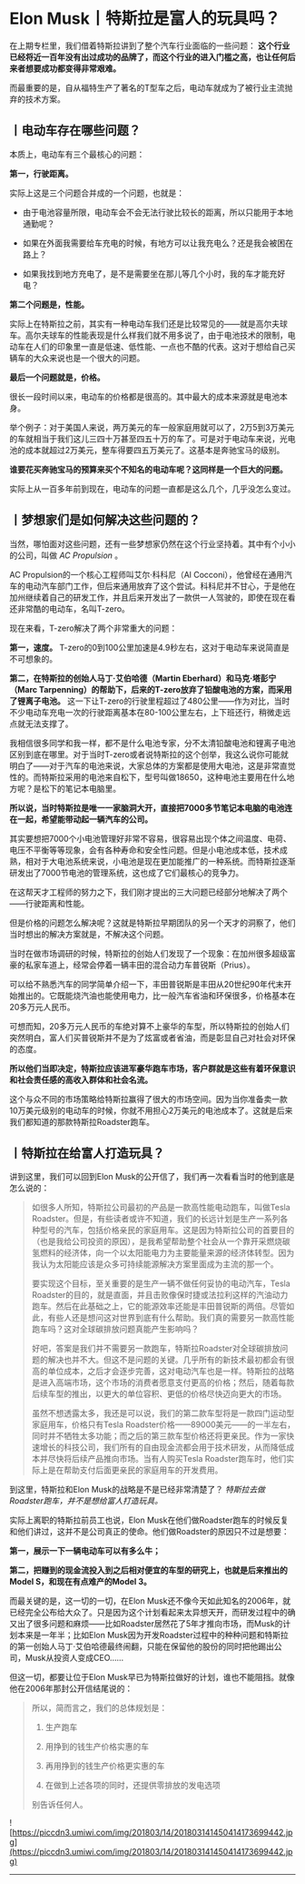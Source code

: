 # Elon Musk丨特斯拉是富人的玩具吗？

在上期专栏里，我们借着特斯拉讲到了整个汽车行业面临的一些问题： **这个行业已经将近一百年没有出过成功的品牌了，而这个行业的进入门槛之高，也让任何后来者想要成功都变得非常艰难。**

而最重要的是，自从福特生产了著名的T型车之后，电动车就成为了被行业主流抛弃的技术方案。

## 丨电动车存在哪些问题？

本质上，电动车有三个最核心的问题：

 **第一，行驶距离。**

实际上这是三个问题合并成的一个问题，也就是：

* 由于电池容量所限，电动车会不会无法行驶比较长的距离，所以只能用于本地通勤呢？

* 如果在外面我需要给车充电的时候，有地方可以让我充电么？还是我会被困在路上？

* 如果我找到地方充电了，是不是需要坐在那儿等几个小时，我的车才能充好电？

 **第二个问题是，性能。**

实际上在特斯拉之前，其实有一种电动车我们还是比较常见的——就是高尔夫球车。高尔夫球车的性能表现是什么样我们就不用多说了，由于电池技术的限制，电动车在人们的印象里一直是低速、低性能、一点也不酷的代表。这对于想给自己买辆车的大众来说也是一个很大的问题。

 **最后一个问题就是，价格。**

很长一段时间以来，电动车的价格都是很高的。其中最大的成本来源就是电池本身。

举个例子：对于美国人来说，两万美元的车一般家庭用就可以了，2万5到3万美元的车就相当于我们这儿三四十万甚至四五十万的车了。可是对于电动车来说，光电池的成本就超过2万美元，整车得要四五万美元了。这基本是奔驰宝马的级别。

 **谁要花买奔驰宝马的预算来买个不知名的电动车呢？这同样是一个巨大的问题。**

实际上从一百多年前到现在，电动车的问题一直都是这么几个，几乎没怎么变过。

## 丨梦想家们是如何解决这些问题的？

当然，哪怕面对这些问题，还有一些梦想家仍然在这个行业坚持着。其中有个小小的公司，叫做 *AC Propulsion* 。

AC Propulsion的一个核心工程师叫艾尔·科科尼（Al Cocconi），他曾经在通用汽车的电动汽车部门工作，但后来通用放弃了这个尝试。科科尼并不甘心，于是他在加州继续着自己的研发工作，并且后来开发出了一款供一人驾驶的，即使在现在看还非常酷的电动车，名叫T-zero。

现在来看，T-zero解决了两个非常重大的问题：

 **第一，速度。** T-zero的0到100公里加速是4.9秒左右，这对于电动车来说简直是不可想象的。

 **第二，在特斯拉的创始人马丁·艾伯哈德（Martin Eberhard）和马克·塔彭宁（Marc Tarpenning）的帮助下，后来的T-zero放弃了铅酸电池的方案，而采用了锂离子电池。** 这一下让T-zero的行驶里程超过了480公里——作为对比，当时不少电动车充电一次的行驶距离基本在80-100公里左右，上下班还行，稍微走远点就无法支撑了。

我相信很多同学和我一样，都不是什么电池专家，分不太清铅酸电池和锂离子电池区别到底在哪里。对于当时T-zero或者说特斯拉的这个创举，我这么说你可能就明白了——对于汽车的电池来说，大家总体的方案都是使用大电池，这是非常直觉性的。而特斯拉采用的电池来自松下，型号叫做18650，这种电池主要用在什么地方呢？是松下的笔记本电脑里。

 **所以说，当时特斯拉是唯一一家脑洞大开，直接把7000多节笔记本电脑的电池连在一起，希望能带动起一辆汽车的公司。**

其实要想把7000个小电池管理好非常不容易，很容易出现个体之间温度、电荷、电压不平衡等等现象，会有各种寿命和安全性问题。但是小电池成本低，技术成熟，相对于大电池系统来说，小电池是现在更加能推广的一种系统。而特斯拉逐渐研发出了7000节电池的管理系统，这也成了它们最核心的竞争力。

在这帮天才工程师的努力之下，我们刚才提出的三大问题已经部分地解决了两个——行驶距离和性能。

但是价格的问题怎么解决呢？这就是特斯拉早期团队的另一个天才的洞察了，他们当时想出的解决方案就是，不解决这个问题。

当时在做市场调研的时候，特斯拉的创始人们发现了一个现象：在加州很多超级富豪的私家车道上，经常会停着一辆丰田的混合动力车普锐斯（Prius）。

可以给不熟悉汽车的同学简单介绍一下，丰田普锐斯是丰田从20世纪90年代末开始推出的。它既能烧汽油也能使用电力，比一般汽车省油和环保很多，价格基本在20多万元人民币。

可想而知，20多万元人民币的车绝对算不上豪华的车型，所以特斯拉的创始人们突然明白，富人们买普锐斯并不是为了炫富或者省油，而是彰显自己对社会对环保的态度。

 **所以他们当即决定，特斯拉应该进军豪华跑车市场，客户群就是这些有着环保意识和社会责任感的高收入群体和社会名流。**

这个与众不同的市场策略给特斯拉赢得了很大的市场空间。因为当你准备卖一款10万美元级别的电动车的时候，你就不用担心2万美元的电池成本了。这就是后来我们都知道的那款特斯拉Roadster跑车。

## 丨特斯拉在给富人打造玩具？

讲到这里，我们可以回到Elon Musk的公开信了，我们再一次看看当时的他到底是怎么说的：

> 如很多人所知，特斯拉公司最初的产品是一款高性能电动跑车，叫做Tesla Roadster。但是，有些读者或许不知道，我们的长远计划是生产一系列各种型号的汽车，包括价格亲民的家庭用车。这是因为特斯拉公司的首要目的（也是我给公司投资的原因），是我希望帮助整个社会从一个靠开采燃烧碳氢燃料的经济体，向一个以太阳能电力为主要能量来源的经济体转型。因为我认为太阳能应该是众多可持续能源解决方案里面成为主流的那一个。
> 
> 
> 
> 要实现这个目标，至关重要的是生产一辆不做任何妥协的电动汽车，Tesla Roadster的目的，就是直面，并且击败像保时捷或法拉利这样的汽油动力跑车。然后在此基础之上，它的能源效率还能是丰田普锐斯的两倍。尽管如此，有些人还是想问这对世界到底有什么帮助。我们真的需要另一款高性能跑车吗？这对全球碳排放问题真能产生影响吗？ 
> 
> 
> 
> 好吧，答案是我们并不需要另一款跑车，特斯拉Roadster对全球碳排放问题的解决也并不大。但这不是问题的关键。几乎所有的新技术最初都会有很高的单位成本，之后才会逐步完善，这对电动汽车也是一样。特斯拉的战略是进入高端市场，这个市场的消费者愿意支付更高的价格；然后，随着每款后续车型的推出，以更大的单位容积、更低的价格尽快迈向更大的市场。 
> 
> 
> 
> 虽然不想透露太多，我还是可以说，我们的第二款车型将是一款四门运动型家庭用车，价格只有Tesla Roadster价格——89000美元——的一半左右，同时并不牺牲太多功能；而之后的第三款车型价格还将更亲民。作为一家快速增长的科技公司，我们所有的自由现金流都会用于技术研发，从而降低成本并尽快将后续产品推向市场。当有人购买Tesla Roadster跑车时，他们实际上是在帮助支付后面更亲民的家庭用车的开发费用。

到这里，特斯拉和Elon Musk的战略是不是已经非常清楚了？ *特斯拉去做Roadster跑车，并不是想给富人打造玩具。*

实际上离职的特斯拉前员工也说，Elon Musk在他们做Roadster跑车的时候反复和他们讲过，这并不是公司真正的使命。他们做Roadster的原因只不过是想要：

 **第一，展示一下一辆电动车可以有多么牛；**

 **第二，把赚到的现金流投入到之后相对便宜的车型的研究上，也就是后来推出的Model S，和现在有点难产的Model 3。**

而最关键的是，这一切的一切，在Elon Musk还不像今天如此知名的2006年，就已经完全公布给大众了。只是因为这个计划看起来太异想天开，而研发过程中的确又出了很多问题和麻烦——比如Roadster居然花了5年才推向市场，而Musk的计划本来是一年半；比如Elon Musk因为开发Roadster过程中的种种问题和特斯拉的第一创始人马丁·艾伯哈德最终闹翻，只能在保留他的股份的同时把他踢出公司，Musk从投资人变成CEO……

但这一切，都要让位于Elon Musk早已为特斯拉做好的计划，谁也不能阻挡。就像他在2006年那封公开信结尾说的：

> 所以，简而言之，我们的总体规划是：
> 
> 
> 
> 1. 生产跑车
> 
> 2. 用挣到的钱生产价格实惠的车
> 
> 3. 再用挣到的钱生产价格更实惠的车
> 
> 4. 在做到上述各项的同时，还提供零排放的发电选项
> 
> 
> 
> 别告诉任何人。

![https://piccdn3.umiwi.com/img/201803/14/201803141450414173699442.jpg](https://piccdn3.umiwi.com/img/201803/14/201803141450414173699442.jpg)

---

